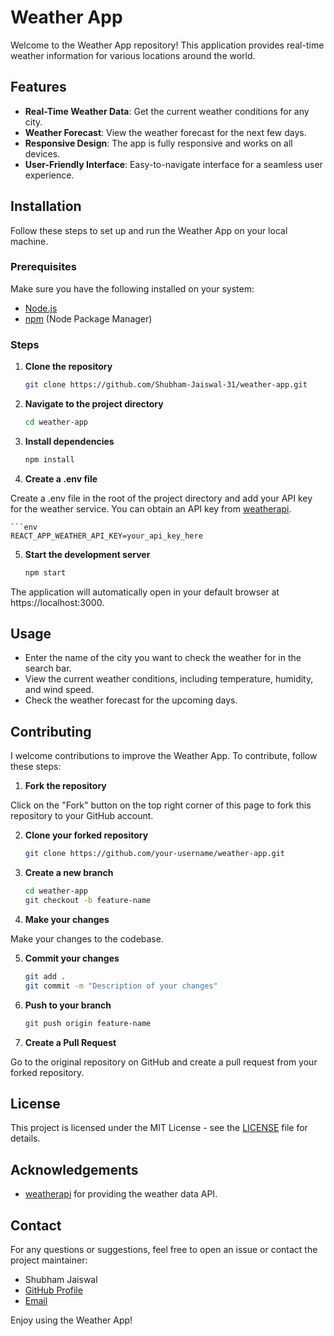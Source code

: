 # Weather App

Welcome to the Weather App repository! This application provides real-time weather information for various locations around the world.

## Features

- **Real-Time Weather Data**: Get the current weather conditions for any city.
- **Weather Forecast**: View the weather forecast for the next few days.
- **Responsive Design**: The app is fully responsive and works on all devices.
- **User-Friendly Interface**: Easy-to-navigate interface for a seamless user experience.

## Installation

Follow these steps to set up and run the Weather App on your local machine.

### Prerequisites

Make sure you have the following installed on your system:

- [Node.js](https://nodejs.org/)
- [npm](https://www.npmjs.com/) (Node Package Manager)

### Steps

1. **Clone the repository**

   ```bash
   git clone https://github.com/Shubham-Jaiswal-31/weather-app.git

2. **Navigate to the project directory**

    ```bash
    cd weather-app

3. **Install dependencies**

    ```bash
    npm install

4. **Create a .env file**

Create a .env file in the root of the project directory and add your API key for the weather service. You can obtain an API key from [weatherapi](https://www.weatherapi.com/).

    ```env
    REACT_APP_WEATHER_API_KEY=your_api_key_here

5. **Start the development server**
    ```bash
    npm start
The application will automatically open in your default browser at https://localhost:3000.

## Usage
 - Enter the name of the city you want to check the weather for in the search bar.
 - View the current weather conditions, including temperature, humidity, and wind speed.
 - Check the weather forecast for the upcoming days.

## Contributing
I welcome contributions to improve the Weather App. To contribute, follow these steps:

1. **Fork the repository**

Click on the "Fork" button on the top right corner of this page to fork this repository to your GitHub account.

2. **Clone your forked repository**

    ```bash
    git clone https://github.com/your-username/weather-app.git

3. **Create a new branch**

    ```bash
    cd weather-app
    git checkout -b feature-name

4. **Make your changes**

Make your changes to the codebase.

5. **Commit your changes**

    ```bash
    git add .
    git commit -m "Description of your changes"

6. **Push to your branch**

    ```bash
    git push origin feature-name

7. **Create a Pull Request**

Go to the original repository on GitHub and create a pull request from your forked repository.

## License

This project is licensed under the MIT License - see the [LICENSE](https://github.com/Shubham-Jaiswal-31/weather-app/blob/main/LICENSE) file for details.

## Acknowledgements
 - [weatherapi](https://www.weatherapi.com/) for providing the weather data API.

## Contact
For any questions or suggestions, feel free to open an issue or contact the project maintainer:

 - Shubham Jaiswal
 - [GitHub Profile](https://github.com/Shubham-Jaiswal-31)
 - [Email](mailto:jaiswalshubham502@gmail.com)

Enjoy using the Weather App!
